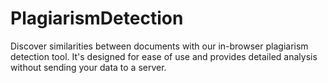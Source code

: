# PlagiarismDetection
Discover similarities between documents with our in-browser plagiarism detection tool.  It's designed for ease of use and provides detailed analysis without sending your data to a server.

